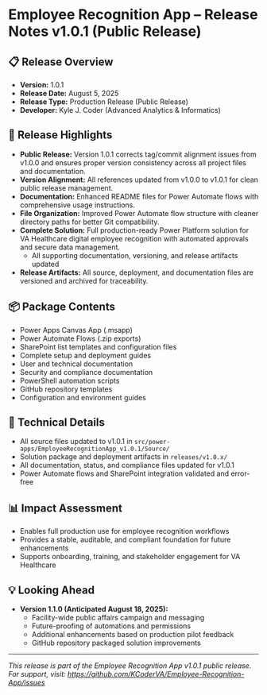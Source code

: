 <!--
  Employee Recognition App Changelog
  Copyright 2025 Kyle J. Coder

  Licensed under the Apache License, Version 2.0 (the "License");
  you may not use this file except in compliance with the License.
  You may obtain a copy of the License at

      http://www.apache.org/licenses/LICENSE-2.0

  Unless required by applicable law or agreed to in writing, software
  distributed under the License is distributed on an "AS IS" BASIS,
  WITHOUT WARRANTIES OR CONDITIONS OF ANY KIND, either express or implied.
  See the License for the specific language governing permissions and
  limitations under the License.
-->

# Employee Recognition App – Release Notes v1.0.1 (Public Release)

## 📋 Release Overview
- **Version:** 1.0.1
- **Release Date:** August 5, 2025
- **Release Type:** Production Release (Public Release)
- **Developer:** Kyle J. Coder (Advanced Analytics & Informatics)

## 🚀 Release Highlights
- **Public Release:** Version 1.0.1 corrects tag/commit alignment issues from v1.0.0 and ensures proper version consistency across all project files and documentation.
- **Version Alignment:** All references updated from v1.0.0 to v1.0.1 for clean public release management.
- **Documentation:** Enhanced README files for Power Automate flows with comprehensive usage instructions.
- **File Organization:** Improved Power Automate flow structure with cleaner directory paths for better Git compatibility.
- **Complete Solution:** Full production-ready Power Platform solution for VA Healthcare digital employee recognition with automated approvals and secure data management.
  - All supporting documentation, versioning, and release artifacts updated
- **Release Artifacts:** All source, deployment, and documentation files are versioned and archived for traceability.

## 📦 Package Contents
- Power Apps Canvas App (.msapp)
- Power Automate Flows (.zip exports)
- SharePoint list templates and configuration files
- Complete setup and deployment guides
- User and technical documentation
- Security and compliance documentation
- PowerShell automation scripts
- GitHub repository templates
- Configuration and environment guides

## 📝 Technical Details
- All source files updated to v1.0.1 in `src/power-apps/EmployeeRecognitionApp_v1.0.1/Source/`
- Solution package and deployment artifacts in `releases/v1.0.x/`
- All documentation, status, and compliance files updated for v1.0.1
- Power Automate flows and SharePoint integration validated and error-free

## 📊 Impact Assessment
- Enables full production use for employee recognition workflows
- Provides a stable, auditable, and compliant foundation for future enhancements
- Supports onboarding, training, and stakeholder engagement for VA Healthcare

## 💡 Looking Ahead
- **Version 1.1.0 (Anticipated August 18, 2025):**
  - Facility-wide public affairs campaign and messaging
  - Future-proofing of automations and permissions
  - Additional enhancements based on production pilot feedback
  - GitHub repository packaged solution improvements

---

*This release is part of the Employee Recognition App v1.0.1 public release. For support, visit: https://github.com/KCoderVA/Employee-Recognition-App/issues*
